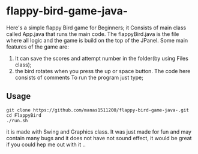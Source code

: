 
# flappy-bird-game-java-
Here's a simple flappy Bird game for Beginners;
it Consists of main class called App.java that runs the main code. The flappyBird.java is the file where all logic and the game is build on the top of the JPanel.
Some main features of the game are:
1. It can save the scores and attempt number in the folder(by using Files class);
2. the bird rotates when you press the up or space button.
The code here consists of comments
To run the program just type;
## Usage

```
git clone https://github.com/manas1511200/flappy-bird-game-java-.git
cd FlappyBird
./run.sh
```

it is made with Swing and Graphics class. 
It was just made for fun and may contain many bugs and it does not have not sound effect, it would be great if you could hep me out with it ..

